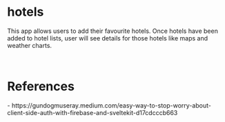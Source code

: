# hotels

This app allows users to add their favourite hotels. Once hotels have been added to hotel lists,
user will see details for those hotels like maps and weather charts.


<br>
<h1> References </h1>
- https://gundogmuseray.medium.com/easy-way-to-stop-worry-about-client-side-auth-with-firebase-and-sveltekit-d17cdcccb663